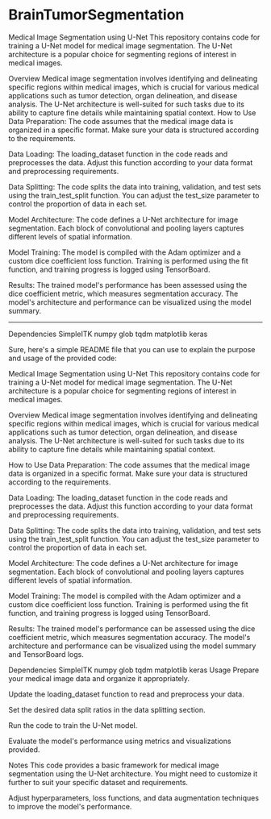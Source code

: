 # BrainTumorSegmentation
Medical Image Segmentation using U-Net
This repository contains code for training a U-Net model for medical image segmentation. The U-Net architecture is a popular choice for segmenting regions of interest in medical images.

Overview
Medical image segmentation involves identifying and delineating specific regions within medical images, which is crucial for various medical applications such as tumor detection, organ delineation, and disease analysis. The U-Net architecture is well-suited for such tasks due to its ability to capture fine details while maintaining spatial context.
How to Use
Data Preparation: The code assumes that the medical image data is organized in a specific format. Make sure your data is structured according to the requirements.

Data Loading: The loading_dataset function in the code reads and preprocesses the data. Adjust this function according to your data format and preprocessing requirements.

Data Splitting: The code splits the data into training, validation, and test sets using the train_test_split function. You can adjust the test_size parameter to control the proportion of data in each set.

Model Architecture: The code defines a U-Net architecture for image segmentation. Each block of convolutional and pooling layers captures different levels of spatial information.

Model Training: The model is compiled with the Adam optimizer and a custom dice coefficient loss function. Training is performed using the fit function, and training progress is logged using TensorBoard.

Results: The trained model's performance has been assessed using the dice coefficient metric, which measures segmentation accuracy. The model's architecture and performance can be visualized using the model summary.
****
Dependencies
SimpleITK
numpy
glob
tqdm
matplotlib
keras

Sure, here's a simple README file that you can use to explain the purpose and usage of the provided code:

Medical Image Segmentation using U-Net
This repository contains code for training a U-Net model for medical image segmentation. The U-Net architecture is a popular choice for segmenting regions of interest in medical images.

Overview
Medical image segmentation involves identifying and delineating specific regions within medical images, which is crucial for various medical applications such as tumor detection, organ delineation, and disease analysis. The U-Net architecture is well-suited for such tasks due to its ability to capture fine details while maintaining spatial context.

How to Use
Data Preparation: The code assumes that the medical image data is organized in a specific format. Make sure your data is structured according to the requirements.

Data Loading: The loading_dataset function in the code reads and preprocesses the data. Adjust this function according to your data format and preprocessing requirements.

Data Splitting: The code splits the data into training, validation, and test sets using the train_test_split function. You can adjust the test_size parameter to control the proportion of data in each set.

Model Architecture: The code defines a U-Net architecture for image segmentation. Each block of convolutional and pooling layers captures different levels of spatial information.

Model Training: The model is compiled with the Adam optimizer and a custom dice coefficient loss function. Training is performed using the fit function, and training progress is logged using TensorBoard.

Results: The trained model's performance can be assessed using the dice coefficient metric, which measures segmentation accuracy. The model's architecture and performance can be visualized using the model summary and TensorBoard logs.

Dependencies
SimpleITK
numpy
glob
tqdm
matplotlib
keras
Usage
Prepare your medical image data and organize it appropriately.

Update the loading_dataset function to read and preprocess your data.

Set the desired data split ratios in the data splitting section.

Run the code to train the U-Net model.

Evaluate the model's performance using metrics and visualizations provided.

Notes
This code provides a basic framework for medical image segmentation using the U-Net architecture. You might need to customize it further to suit your specific dataset and requirements.

Adjust hyperparameters, loss functions, and data augmentation techniques to improve the model's performance.

